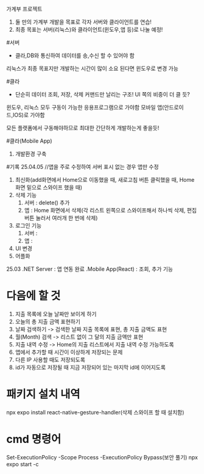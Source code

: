 가계부 프로젝트

1. 둘 만의 가계부 개발을 목표로 각자 서버와 클라이언트를 연습!
2. 최종 목표는 서버(리눅스)와 클라이언트(윈도우,앱 등)로 나눌 예정!

#서버
 - 클라,DB와 통신하여 데이터를 송,수신 할 수 있어야 함

 리눅스가 최종 목표지만 개발하는 시간이 많이 소요 된다면 윈도우로 변경 가능

#클라
 - 단순히 데이터 조회, 저장, 삭제 커맨드만 날리는 구조! UI 쪽의 비중이 더 클 듯?
 
 윈도우, 리눅스 모두 구동이 가능한 응용프로그램으로 가야함
 모바일 앱(안드로이드,IOS)로 가야함

 모든 플랫폼에서 구동해야하므로 최대한 간단하게 개발하는게 좋을듯!



 #클라(Mobile App)
1. 개발환경 구축


#기록
25.04.05  //앱을 주로 수정하여 서버 표시 없는 경우 앱만 수정
1. 최신화(add화면에서 Home으로 이동했을 때, 새로고침 버튼 클릭했을 때, Home 화면 밑으로 스와이프 했을 때)
2. 삭제 기능
   1) 서버 : delete() 추가
   2) 앱 : Home 화면에서 삭제(각 리스트 왼쪽으로 스와이프해서 하나씩 삭제, 편집 버튼 눌러서 여러개 한 번에 삭제)
3. 로그인 기능
   1) 서버 : 
   2) 앱 : 
4. UI 변경
5. 어플화


25.03
.NET Server : 앱 연동 완료
.Mobile App(React) : 조회, 추가 기능


# 다음에 할 것
1. 지출 목록에 오늘 날짜만 보이게 하기
2. 오늘의 총 지출 금액 표현하기
3. 날짜 검색하기 -> 검색한 날짜 지출 목록에 표현, 총 지출 금액도 표현
4. 월(Month) 검색 -> 리스트 없이 그 달의 지출 금액만 표현
5. 지출 내역 수정 -> Home의 지출 리스트에서 지출 내역 수정 가능하도록
6. 앱에서 추가할 때 시간이 이상하게 저장되는 문제
7. 다른 IP 사용할 때도 저장되도록
8. id가 자동으로 저장될 때 지금 저장되어 있는 마지막 id에 이어지도록


# 패키지 설치 내역
npx expo install react-native-gesture-handler(삭제 스와이프 할 때 설치함)

# cmd 명령어
Set-ExecutionPolicy -Scope Process -ExecutionPolicy Bypass(보안 풀기)
npx expo start -c

